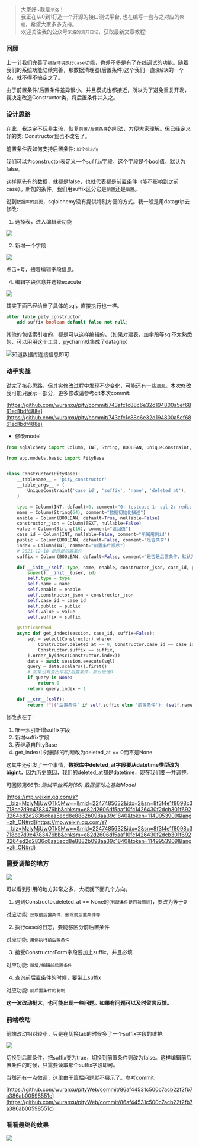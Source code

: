 > 大家好~我是`米洛`！<br/>
> 我正在从0到1打造一个开源的接口测试平台, 也在编写一套与之对应的`教程`，希望大家多多支持。<br/>
> 欢迎关注我的公众号`米洛的测开日记`，获取最新文章教程! 

### 回顾
  
  上一节我们完善了`根据环境执行case`功能，也差不多是有了在线调试的功能。随着我们的系统功能陆续完善，那数据清理器(后置条件)这个我们一直`没解决`的一个点，就不得不搞定之了。
  
  由于前置条件/后置条件差异很小，并且模式也都接近，所以为了避免重复开发，我决定改造Constructor类，将后置条件并入之。
  
### 设计思路

  在此，我决定不玩非主流，恢复`前置/后置条件`的叫法，方便大家理解。但已经定义好的类: Constructor我也不改名了。
  
  前置条件表如何支持后置条件: `加个标志位`

  我们可以为constructor表定义一个`suffix`字段，这个字段是个bool值，默认为false。
  
  这样原先有的数据，就都是false，也就代表都是前置条件（能不影响到之前case）。新加的条件，我们用suffix区分它是`前置`还是`后置`。
  
  说到`数据库的变更`，sqlalchemy没有提供特别方便的方式。我一般是用datagrip去修改:
  
1. 选择表，进入编辑表功能

![](https://static.pity.fun/picture/2021-12-19/1639883680787-image.png)

2. 新增一个字段

![](https://static.pity.fun/picture/2021-12-19/1639883714653-image.png)

  点击+号，接着编辑字段信息。
  
4. 编辑字段信息并选择execute

![](https://static.pity.fun/picture/2021-12-19/1639883755875-image.png)

  其实下面已经给出了具体的sql，直接执行也一样。
  
```sql
alter table pity_constructor
	add suffix boolean default false not null;
```

  其他的包括索引啥的，都是可以这样编辑的。（如果对建表，加字段等sql不太熟悉的，可以用用这个工具，pycharm就集成了datagrip）
  
![知道数据库连接信息即可](https://static.pity.fun/picture/2021-12-19/1639883864983-image.png)

### 动手实战

  说完了核心思路，但其实修改过程中发现不少变化，可能还有一些`遗漏`。本次修改我可能只展示一部分，更多修改请参考git本次commit:
  
  [https://github.com/wuranxu/pity/commit/743afc1c88c6e32d194800a5ef6861ed1bdf488e](https://github.com/wuranxu/pity/commit/743afc1c88c6e32d194800a5ef6861ed1bdf488e)
  
- 修改model

```python
from sqlalchemy import Column, INT, String, BOOLEAN, UniqueConstraint, TEXT, select, desc

from app.models.basic import PityBase


class Constructor(PityBase):
    __tablename__ = 'pity_constructor'
    __table_args__ = (
        UniqueConstraint('case_id', 'suffix', 'name', 'deleted_at'),
    )

    type = Column(INT, default=0, comment="0: testcase 1: sql 2: redis 3: py脚本 4: 其它")
    name = Column(String(64), comment="数据初始化描述")
    enable = Column(BOOLEAN, default=True, nullable=False)
    constructor_json = Column(TEXT, nullable=False)
    value = Column(String(16), comment="返回值")
    case_id = Column(INT, nullable=False, comment="所属用例id")
    public = Column(BOOLEAN, default=False, comment="是否共享")
    index = Column(INT, comment="前置条件顺序")
    # 2021-12-18 是否是后置条件
    suffix = Column(BOOLEAN, default=False, comment="是否是后置条件，默认为否")

    def __init__(self, type, name, enable, constructor_json, case_id, public, user, value="", suffix=False, id=None):
        super().__init__(user, id)
        self.type = type
        self.name = name
        self.enable = enable
        self.constructor_json = constructor_json
        self.case_id = case_id
        self.public = public
        self.value = value
        self.suffix = suffix

    @staticmethod
    async def get_index(session, case_id, suffix=False):
        sql = select(Constructor).where(
            Constructor.deleted_at == 0, Constructor.case_id == case_id,
            Constructor.suffix == suffix,
        ).order_by(desc(Constructor.index))
        data = await session.execute(sql)
        query = data.scalars().first()
        # 如果没有查出来前/后置条件，那么给他0
        if query is None:
            return 0
        return query.index + 1

    def __str__(self):
        return f"[{'后置条件' if self.suffix else '前置条件'}: {self.name}]({self.id}))"
```

  修改点在于: 
  
1. 唯一索引新增suffix字段
2. 新增suffix字段
3. 表继承自PityBase
4. get_index中对删除的判断改为deleted_at == 0而不是None

  这其中还引发了一个事情，**数据库中deleted_at字段要从datetime类型改为bigint**，因为历史原因，我们的deleted_at都是datetime，现在我们要一并调整。

  可回顾第66节: *测试平台系列(66) 数据驱动之基础Model*

[https://mp.weixin.qq.com/s?__biz=MzIyMjUwOTk5Mw==&mid=2247485632&idx=2&sn=8f3f4e1f8098c3718ce7d9c4783476bb&chksm=e82d2606df5aaf10fc1426430f2dcb301f6923264ed2d2836c6aa5ecd8e8882b098aa39c1840&token=1149953909&lang=zh_CN#rd](https://mp.weixin.qq.com/s?__biz=MzIyMjUwOTk5Mw==&mid=2247485632&idx=2&sn=8f3f4e1f8098c3718ce7d9c4783476bb&chksm=e82d2606df5aaf10fc1426430f2dcb301f6923264ed2d2836c6aa5ecd8e8882b098aa39c1840&token=1149953909&lang=zh_CN#rd)

### 需要调整的地方

![](https://static.pity.fun/picture/2021-12-19/1639884333174-image.png)

  可以看到引用的地方非常之多，大概就下面几个方向。
  
1. 遇到Constructor.deleted_at == None的(`判断条件是否被删除`)，要改为等于0

  对应功能: `获取前后置条件，删除前后置条件等`

2. 执行case的日志，要能够区分前后置条件

  对应功能: `用例执行前后置条件`

3. 接受ConstructorForm字段要加上suffix，并且必填

  对应功能: `新增/编辑前后置条件`

4. 查询前后置条件的时候，要带上suffix  

  对应功能: `前后置条件的复制`

  **这一波改动挺大，也可能出现一些问题。如果有问题可以及时留言反馈。**
  
### 前端改动

  前端改动相对较小，只是在切换tab的时候多了一个suffix字段的维护:
  
![](https://static.pity.fun/picture/2021-12-19/1639884886849-image.png)

  切换到后置条件，把suffix变为true，切换到前置条件则改为false。这样编辑前后置条件的时候，只需要读取那个suffix字段即可。
  
  当然还有一点微调，这里由于篇幅问题就不展示了。参考commit:
  
  [https://github.com/wuranxu/pityWeb/commit/86af44531c500c7acb22f2fb7a386ab00598551c](https://github.com/wuranxu/pityWeb/commit/86af44531c500c7acb22f2fb7a386ab00598551c)
  
### 看看最终的效果

![](https://static.pity.fun/picture/2021-12-19/1639885327101-1639885298(1).png)

